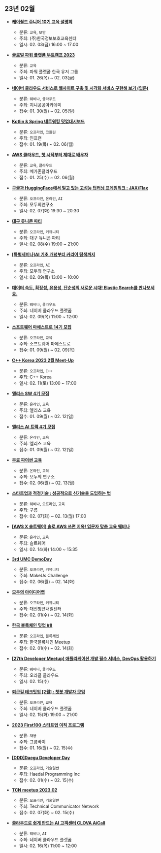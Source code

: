 ## 23년 02월
- __[케이쉴드 주니어 10기 교육 설명회](https://docs.google.com/forms/d/e/1FAIpQLSfrytzEVr7rX4brAZQlnoo4dggcWnuQfy7E1yYZNHqqU-673Q/viewform)__
  - 분류: `교육`, `보안`
  - 주최: (주)한국정보보호교육센터
  - 일시: 02. 03(금) 16:00 ~ 17:00
  
- __[글로벌 파워 플랫폼 부트캠프 2023](https://event-us.kr/powerplatform/event/55576)__
  - 분류: `교육`
  - 주최: 파워 플랫폼 한국 유저 그룹
  - 일시: 01. 26(목) ~ 02. 03(금)
- __[네이버 클라우드 서비스로 웹사이트 구축 및 시각화 서비스 구현해 보기 (입문)](https://festa.io/events/3103)__
  - 분류: `웨비나`, `클라우드`
  - 주최: 지니공공아카데미
  - 접수: 01. 30(월) ~ 02. 05(일)
- __[Kotlin & Spring 네트워킹 밋업대시보드](https://www.inflearn.com/course/inflearn-wanted-meetup)__
  - 분류: `오프라인`, `코틀린`
  - 주최: 인프런
  - 접수: 01. 19(목) ~ 02. 06(월)
- __[AWS 클라우드, 첫 시작부터 제대로 배우자](https://www.megazone.com/awsrestart2023/#rst-main)__
  - 분류: `교육`, `클라우드`
  - 주최: 메가존클라우드
  - 접수: 01. 25(수) ~ 02. 06(월)
- __[구글과 HuggingFace에서 밀고 있는 고성능 딥러닝 프레임워크 : JAX/Flax](https://festa.io/events/3118)__
  - 분류: `오프라인`, `온라인`, `AI`
  - 주최: 모두의연구소
  - 일시: 02. 07(화) 19:30 ~ 20:30
- __[대구 듀니콘 파티](https://festa.io/events/3130)__
  - 분류: `오프라인`, `커뮤니티`
  - 주최: 대구 듀니콘 파티
  - 일시: 02. 08(수) 19:00 ~ 21:00
- __[[특별세미나]AI 기초 개념부터 커리어 탐색까지](https://festa.io/events/3119)__
  - 분류: `오프라인`, `AI`
  - 주최: 모두의 연구소
  - 일시: 02. 09(목) 13:00 ~ 10:00
- __[데이터 속도, 확장성, 유용성, 단순성의 새로운 시대! Elastic Search를 만나보세요.](https://app.livestorm.co/naver-cloud/data-forest-and-amp-ai-forest-2-1)__
  - 분류: `웨비나`, `클라우드`
  - 주최: 네이버 클라우드 플랫폼
  - 일시: 02. 09(목) 11:00 ~ 12:00
- __[소프트웨어 마에스트로 14기 모집](https://swmaestro.org/sw/main/contents.do?menuNo=200033)__
  - 분류: `오프라인`, `교육`
  - 주최: 소프트웨어 마에스트로
  - 접수: 01. 09(월) ~ 02. 09(목)
- __[C++ Korea 2023 2월 Meet-Up](https://festa.io/events/3105)__
  - 분류: `오프라인`, `C++`
  - 주최: C++ Korea
  - 일시: 02. 11(토) 13:00 ~ 17:00
- __[엘리스 SW 4기 모집](https://festa.io/events/3051)__
  - 분류: `온라인`, `교육`
  - 주최: 엘리스 교육
  - 접수: 01. 09(월) ~ 02. 12(일)
- __[엘리스 AI 트랙 4기 모집](https://festa.io/events/3050)__
  - 분류: `온라인`, `교육`
  - 주최: 엘리스 교육
  - 접수: 01. 09(월) ~ 02. 12(일)
- __[무료 파이썬 교육](https://festa.io/events/3136)__
  - 분류: `온라인`, `교육`
  - 주최: 모두의 연구소
  - 접수: 02. 06(월) ~ 02. 13(월)
- __[스타트업과 적정기술 : 성공적으로 신기술을 도입하는 법](https://blog.goorm.io/commit_5th/)__
  - 분류: `웨비나`, `오프라인`, `교육`
  - 주최: 구름
  - 접수: 02. 07(화) ~ 02. 13(월) 17:00
- __[[AWS X 솔트웨어] 솔로 AWS 쓰면 지옥! 입문자 맞춤 교육 웨비나](https://festa.io/events/3108)__
  - 분류: `온라인`, `교육`
  - 주최: 솔트웨어
  - 일시: 02. 14(화) 14:00 ~ 15:35
- __[3rd UMC DemoDay](https://festa.io/events/3067)__
  - 분류: `오프라인`, `커뮤니티`
  - 주최: MakeUs Challenge
  - 접수: 02. 06(월) ~ 02. 14(화)
- __[모두의 아이디어랩](https://aifactory.space/competition/detail/2263)__
  - 분류: `오프라인`, `커뮤니티`
  - 주최: 대전청년내일센터
  - 접수: 02. 01(수) ~ 02. 14(화)
- __[한국 블록체인 밋업 #8](https://www.meetup.com/%ED%95%9C%EA%B5%AD-%EB%B8%94%EB%A1%9D%EC%B2%B4%EC%9D%B8-meetup/events/291222134/)__
  - 분류: `오프라인`, `블록체인`
  - 주최: 한국블록체인 Meetup
  - 접수: 02. 01(수) ~ 02. 14(화)
- __[[27th Developer Meetup] 애플리케이션 개발 필수 서비스, DevOps 활용하기](https://go.oracle.com/LP=134035)__
  - 분류: `웨비나`, `클라우드`
  - 주최: 오라클 클라우드
  - 일시: 02. 15(수)
- __[퇴근길 테크밋업 [2월] : 챗봇 개발자 모임](https://www.ncloud.com/support/edu/614)__
  - 분류: `오프라인`, `교육`
  - 주최: 네이버 클라우드 플랫폼
  - 일시: 02. 15(화) 19:00 ~ 21:00
- __[2023 First100 스타트업 이직 프로그램](https://groupby.oopy.io/program/first100)__
  - 분류: `채용`
  - 주최: 그룹바이
  - 접수: 01. 16(월) ~ 02. 15(수)
- __[[DDD]Daegu Developer Day](https://festa.io/events/3100)__
  - 분류: `오프라인`, `기술일반`
  - 주최: Haedal Programming Inc
  - 접수: 02. 01(수) ~ 02. 15(수)
- __[TCN meetup 2023.02](https://festa.io/events/3099)__
  - 분류: `오프라인`, `기술일반`
  - 주최: Technical Communicator Network
  - 접수: 02. 07(화) ~ 02. 15(수)
- __[클라우드로 쉽게 만드는 AI 고객센터 CLOVA AiCall](https://festa.io/events/3150)__
  - 분류: `웨비나`, `AI`
  - 주최: 네이버 클라우드 플랫폼
  - 일시: 02. 16(목) 11:00 ~ 12:00